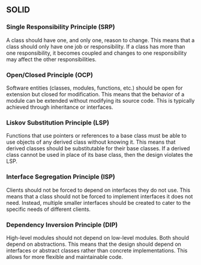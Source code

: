 

## SOLID

### Single Responsibility Principle (SRP)
A class should have one, and only one, reason to change. This means that a class should only have one job or responsibility. If a class has more than one responsibility, it becomes coupled and changes to one responsibility may affect the other responsibilities.

### Open/Closed Principle (OCP)
Software entities (classes, modules, functions, etc.) should be open for extension but closed for modification. This means that the behavior of a module can be extended without modifying its source code. This is typically achieved through inheritance or interfaces.

### Liskov Substitution Principle (LSP)
Functions that use pointers or references to a base class must be able to use objects of any derived class without knowing it. This means that derived classes should be substitutable for their base classes. If a derived class cannot be used in place of its base class, then the design violates the LSP.

### Interface Segregation Principle (ISP)
Clients should not be forced to depend on interfaces they do not use. This means that a class should not be forced to implement interfaces it does not need. Instead, multiple smaller interfaces should be created to cater to the specific needs of different clients.

### Dependency Inversion Principle (DIP)
High-level modules should not depend on low-level modules. Both should depend on abstractions. This means that the design should depend on interfaces or abstract classes rather than concrete implementations. This allows for more flexible and maintainable code.
